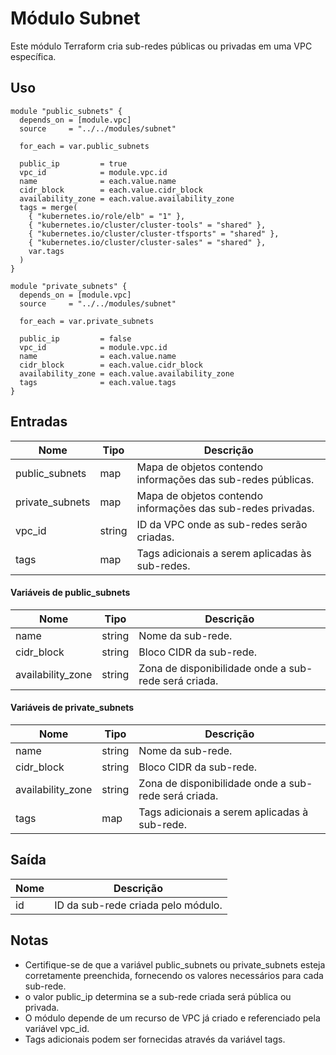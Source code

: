 # Módulo Subnet
Este módulo Terraform cria sub-redes públicas ou privadas em uma VPC específica.

## Uso
```hcl
module "public_subnets" {
  depends_on = [module.vpc]
  source     = "../../modules/subnet"

  for_each = var.public_subnets

  public_ip         = true
  vpc_id            = module.vpc.id
  name              = each.value.name
  cidr_block        = each.value.cidr_block
  availability_zone = each.value.availability_zone
  tags = merge(
    { "kubernetes.io/role/elb" = "1" },
    { "kubernetes.io/cluster/cluster-tools" = "shared" },
    { "kubernetes.io/cluster/cluster-tfsports" = "shared" },
    { "kubernetes.io/cluster/cluster-sales" = "shared" },
    var.tags
  )
}

module "private_subnets" {
  depends_on = [module.vpc]
  source     = "../../modules/subnet"

  for_each = var.private_subnets

  public_ip         = false
  vpc_id            = module.vpc.id
  name              = each.value.name
  cidr_block        = each.value.cidr_block
  availability_zone = each.value.availability_zone
  tags              = each.value.tags
}
```

## Entradas
| Nome             | Tipo   | Descrição                                              |
|------------------|--------|--------------------------------------------------------|
| public_subnets   | map    | Mapa de objetos contendo informações das sub-redes públicas. |
| private_subnets  | map    | Mapa de objetos contendo informações das sub-redes privadas. |
| vpc_id           | string | ID da VPC onde as sub-redes serão criadas.              |
| tags             | map    | Tags adicionais a serem aplicadas às sub-redes.         |

#### Variáveis de public_subnets
| Nome                | Tipo   | Descrição                                              |
|---------------------|--------|--------------------------------------------------------|
| name                | string | Nome da sub-rede.                                      |
| cidr_block          | string | Bloco CIDR da sub-rede.                                |
| availability_zone   | string | Zona de disponibilidade onde a sub-rede será criada.   |

#### Variáveis de private_subnets
| Nome                | Tipo   | Descrição                                              |
|---------------------|--------|--------------------------------------------------------|
| name                | string | Nome da sub-rede.                                      |
| cidr_block          | string | Bloco CIDR da sub-rede.                                |
| availability_zone   | string | Zona de disponibilidade onde a sub-rede será criada.   |
| tags                | map    | Tags adicionais a serem aplicadas à sub-rede.          |

## Saída
| Nome   | Descrição                                       |
|--------|-------------------------------------------------|
| id     | ID da sub-rede criada pelo módulo.               |

## Notas
- Certifique-se de que a variável public_subnets ou private_subnets esteja corretamente preenchida, fornecendo os valores necessários para cada sub-rede.
- o valor public_ip determina se a sub-rede criada será pública ou privada.
- O módulo depende de um recurso de VPC já criado e referenciado pela variável vpc_id.
- Tags adicionais podem ser fornecidas através da variável tags.